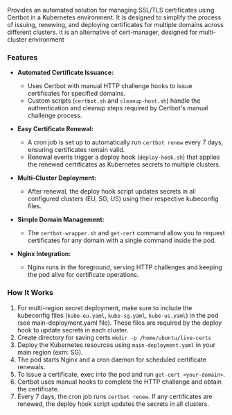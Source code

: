 Provides an automated solution for managing SSL/TLS certificates using Certbot in a Kubernetes environment. It is designed to simplify the process of issuing, renewing, and deploying certificates for multiple domains across different clusters. It is an alternative of cert-manager, designed for multi-cluster environment

### Features

- **Automated Certificate Issuance:**
  - Uses Certbot with manual HTTP challenge hooks to issue certificates for specified domains.
  - Custom scripts (`certbot.sh` and `cleanup-host.sh`) handle the authentication and cleanup steps required by Certbot's manual challenge process.

- **Easy Certificate Renewal:**
  - A cron job is set up to automatically run `certbot renew` every 7 days, ensuring certificates remain valid.
  - Renewal events trigger a deploy hook (`deploy-hook.sh`) that applies the renewed certificates as Kubernetes secrets to multiple clusters.

- **Multi-Cluster Deployment:**
  - After renewal, the deploy hook script updates secrets in all configured clusters (EU, SG, US) using their respective kubeconfig files.

- **Simple Domain Management:**
  - The `certbot-wrapper.sh` and `get-cert` command allow you to request certificates for any domain with a single command inside the pod.

- **Nginx Integration:**
  - Nginx runs in the foreground, serving HTTP challenges and keeping the pod alive for certificate operations.

### How It Works
1. For multi-region secret deployment, make sure to include the kubeconfig files (`kube-eu.yaml`, `kube-sg.yaml`, `kube-us.yaml`) in the pod (see main-deployment.yaml file). These files are required by the deploy hook to update secrets in each cluster.
2. Create directory for saving certs `mkdir -p /home/ubuntu/live-certs`
3. Deploy the Kubernetes resources using `main-deployment.yaml` in your main region (exm: SG).
4. The pod starts Nginx and a cron daemon for scheduled certificate renewals.
5. To issue a certificate, exec into the pod and run `get-cert <your-domain>`.
6. Certbot uses manual hooks to complete the HTTP challenge and obtain the certificate.
7. Every 7 days, the cron job runs `certbot renew`. If any certificates are renewed, the deploy hook script updates the secrets in all clusters.

